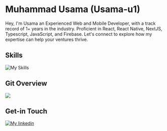 # Muhammad Usama (Usama-u1)
Hey, I'm Usama an Experienced Web and Mobile Developer, with a track record of 1+ years in the industry. Proficient in React, React Native, NextJS, Typescript, JavaScript, and Firebase.
Let's connect to explore how my expertise can help your ventures thrive.

## Skills
![My Skills](https://skillicons.dev/icons?i=react,nextjs,firebase,nodejs,express,js,ts,bootstrap,materialui,netlify,css,html)


## Git Overview
<img align="center" src="https://github.com/Usama-u1?tab=overview&from=2024-11-01&to=2024-11-30" />


## Get-in Touch

[![My linkedin](https://skillicons.dev/icons?i=linkedin)](https://www.linkedin.com/in/muhammad-usama)
